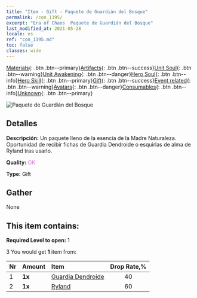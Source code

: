 ```yaml
---
title: "Item - Gift - Paquete de Guardián del Bosque"
permalink: /con_1395/
excerpt: "Era of Chaos  Paquete de Guardián del Bosque"
last_modified_at: 2021-05-28
locale: es
ref: "con_1395.md"
toc: false
classes: wide
---
```

 [Materials](/ItemsES/){: .btn .btn--primary}[Artifacts](/ItemsES/Artifacts/){: .btn .btn--success}[Unit Soul](/ItemsES/UnitSoul/){: .btn .btn--warning}[Unit Awakening](/ItemsES/UnitAwakening/){: .btn .btn--danger}[Hero Soul](/ItemsES/HeroSoul/){: .btn .btn--info}[Hero Skill](/ItemsES/HeroSkill/){: .btn .btn--primary}[Gift](/ItemsES/Gift/){: .btn .btn--success}[Event related](/ItemsES/Events/){: .btn .btn--warning}[Avatars](/ItemsES/Avatars/){: .btn .btn--danger}[Consumables](/ItemsES/Consumables/){: .btn .btn--info}[Unknown](/ItemsES/Unknown/){: .btn .btn--primary}

 ![Paquete de Guardián del Bosque](/images/t/i_907009.png)

## Detalles
 **Descripción:** Un paquete lleno de la esencia de la Madre Naturaleza. Oportunidad de recibir fichas de Guardia Dendroide o esquirlas de alma de Ryland tras usarlo.

 **Quality:** <span style="color: #DA70D6">OK</span>

 **Type:** Gift

## Gather

  None

## This item contains:

 **Required Level to open:** 1

 3 You would get **1** item  from:

  | Nr | Amount |     Item    | Drop Rate,% |
  |:---|:-------|:------------|:---------:|
  | 1 |  **1x** | [Guardia Dendroide](/ItemsES/unt_203/) | 40 | 
  | 2 |  **1x** | [Ryland](/ItemsES/her_368/) | 60 | 
